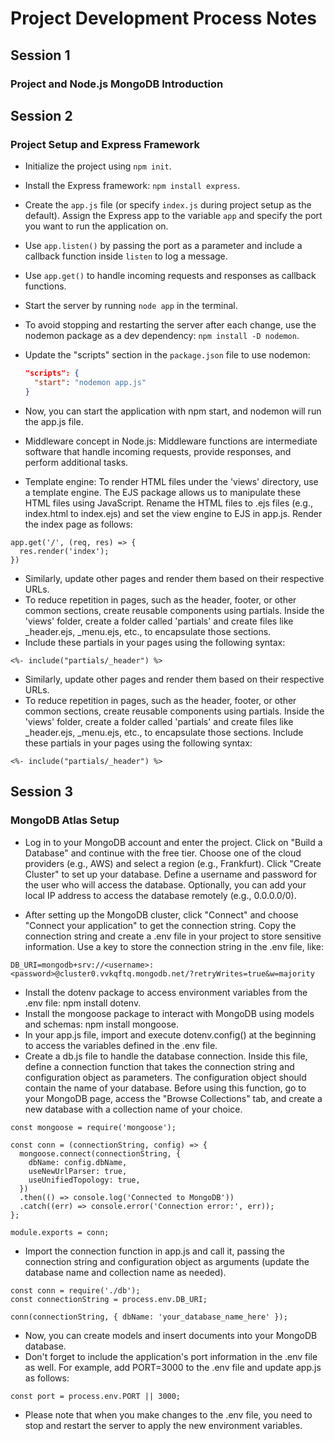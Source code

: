 # Project Development Process Notes

## Session 1

### Project and Node.js MongoDB Introduction

## Session 2

### Project Setup and Express Framework

- Initialize the project using `npm init`.
- Install the Express framework: `npm install express`.
- Create the `app.js` file (or specify `index.js` during project setup as the default). Assign the Express app to the variable `app` and specify the port you want to run the application on.
- Use `app.listen()` by passing the port as a parameter and include a callback function inside `listen` to log a message.
- Use `app.get()` to handle incoming requests and responses as callback functions.
- Start the server by running `node app` in the terminal.
- To avoid stopping and restarting the server after each change, use the nodemon package as a dev dependency: `npm install -D nodemon`.
- Update the "scripts" section in the `package.json` file to use nodemon:

  ```json
  "scripts": {
    "start": "nodemon app.js"
  }

  ```

- Now, you can start the application with npm start, and nodemon will run the app.js file.
- Middleware concept in Node.js: Middleware functions are intermediate software that handle incoming requests, provide responses, and perform additional tasks.
- Template engine: To render HTML files under the 'views' directory, use a template engine. The EJS package allows us to manipulate these HTML files using JavaScript. Rename the HTML files to .ejs files (e.g., index.html to index.ejs) and set the view engine to EJS in app.js. Render the index page as follows:

```
app.get('/', (req, res) => {
  res.render('index');
})
```

- Similarly, update other pages and render them based on their respective URLs.
- To reduce repetition in pages, such as the header, footer, or other common sections, create reusable components using partials. Inside the 'views' folder, create a folder called 'partials' and create files like \_header.ejs, \_menu.ejs, etc., to encapsulate those sections.
- Include these partials in your pages using the following syntax:

```
<%- include("partials/_header") %>
```

- Similarly, update other pages and render them based on their respective URLs.
- To reduce repetition in pages, such as the header, footer, or other common sections, create reusable components using partials. Inside the 'views' folder, create a folder called 'partials' and create files like \_header.ejs, \_menu.ejs, etc., to encapsulate those sections. Include these partials in your pages using the following syntax:

```
<%- include("partials/_header") %>
```

## Session 3

### MongoDB Atlas Setup

- Log in to your MongoDB account and enter the project. Click on "Build a Database" and continue with the free tier. Choose one of the cloud providers (e.g., AWS) and select a region (e.g., Frankfurt). Click "Create Cluster" to set up your database. Define a username and password for the user who will access the database. Optionally, you can add your local IP address to access the database remotely (e.g., 0.0.0.0/0).

- After setting up the MongoDB cluster, click "Connect" and choose "Connect your application" to get the connection string. Copy the connection string and create a .env file in your project to store sensitive information. Use a key to store the connection string in the .env file, like:

```
DB_URI=mongodb+srv://<username>:<password>@cluster0.vvkqftq.mongodb.net/?retryWrites=true&w=majority
```

- Install the dotenv package to access environment variables from the .env file: npm install dotenv.
- Install the mongoose package to interact with MongoDB using models and schemas: npm install mongoose.
- In your app.js file, import and execute dotenv.config() at the beginning to access the variables defined in the .env file.
- Create a db.js file to handle the database connection. Inside this file, define a connection function that takes the connection string and configuration object as parameters. The configuration object should contain the name of your database. Before using this function, go to your MongoDB page, access the "Browse Collections" tab, and create a new database with a collection name of your choice.

```
const mongoose = require('mongoose');

const conn = (connectionString, config) => {
  mongoose.connect(connectionString, {
    dbName: config.dbName,
    useNewUrlParser: true,
    useUnifiedTopology: true,
  })
  .then(() => console.log('Connected to MongoDB'))
  .catch((err) => console.error('Connection error:', err));
};

module.exports = conn;
```

- Import the connection function in app.js and call it, passing the connection string and configuration object as arguments (update the database name and collection name as needed).

```
const conn = require('./db');
const connectionString = process.env.DB_URI;

conn(connectionString, { dbName: 'your_database_name_here' });
```

- Now, you can create models and insert documents into your MongoDB database.
- Don't forget to include the application's port information in the .env file as well. For example, add PORT=3000 to the .env file and update app.js as follows:

```
const port = process.env.PORT || 3000;
```

- Please note that when you make changes to the .env file, you need to stop and restart the server to apply the new environment variables.